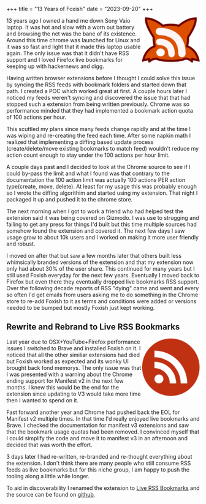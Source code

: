 +++
title = "13 Years of Foxish"
date = "2023-09-20"
+++

<img style="float:right" width="150" src="/images/projects/foxish.png">

13 years ago I owned a hand me down Sony Vaio laptop. It was hot and slow with a worn out battery and browsing the net was the bane of its existence. Around this time chrome was launched for Linux and it was so fast and light that it made this laptop usable again. The only issue was that it didn't have RSS support and I loved Firefox live bookmarks for keeping up with hackernews and digg.

Having written browser extensions before I thought I could solve this issue by syncing the RSS feeds with bookmark folders and started down that path. I created a POC which worked great at first. A couple hours later I noticed my feeds weren't syncing and discovered the issue that that had stopped such a extension from being written previously. Chrome was so performance minded that they had implemented a bookmark action quota of 100 actions per hour. 

This scuttled my plans since many feeds change rapidly and at the time I was wiping and re-creating the feed each time. After some napkin math I realized that implementing a diffing based update process (create/delete/move existing bookmarks to match feed) wouldn't reduce my action count enough to stay under the 100 actions per hour limit.

A couple days past and I decided to look at the Chrome source to see if I could by-pass the limit and what I found was that contrary to the documentation the 100 action limit was actually 100 actions PER action type(create, move, delete). At least for my usage this was probably enough so I wrote the diffing algorithim and started using my extension. That night I packaged it up and pushed it to the chrome store. 

The next morning when I got to work a friend who had helped test the extension said it was being covered on Gizmodo. I was use to strugging and failing to get any press for things I'd built but this time multiple sources had somehow found the extension and covered it. The next few days I saw usage grow to about 10k users and I worked on making it more user friendly and robust. 

I moved on after that but saw a few months later that others built less whimsically branded versions of the extension and that my extension now only had about 30% of the user share. This continued for many years but I still used Foxish everyday for the next few years. Eventually I moved back to Firefox but even there they eventually dropped live bookmarks RSS support. Over the following decade reports of RSS "dying" came and went and every so often I'd get emails from users asking me to do something in the Chrome store to re-add Foxish to it as terms and conditions were added or versions needed to be bumped but mostly Foxish just kept working. 

## Rewrite and Rebrand to Live RSS Bookmarks
<img style="float:right" width="150" src="/images/live-rss-bookmarks.png">
Last year due to OSX+YouTube+Firefox performance issues I switched to Brave and installed Foxish on it. I noticed that all the other similiar extensions had died but Foxish worked as expected and its wonky UI brought back fond memorys. The only issue was that I was presented with a warning about the Chrome ending support for Manifest v2 in the next few months. I knew this would be the end for the extension since updating to V3 would take more time then I wanted to spend on it.

Fast forward another year and Chrome had pushed back the EOL for Manifest v2 multiple times. In that time I'd really enjoyed live bookmarks and Brave. I checked the documentation for manifest v3 extensions and saw that the bookmark usage quotas had been removed. I convinced myself that I could simplify the code and move it to manifest v3 in an afternoon and decided that was worth the effort. 

3 days later I had re-written, re-branded and re-thought everything about the extension. I don't think there are many people who still consume RSS feeds as live bookmarks but for this niche group, I am happy to push the tooling along a little while longer.

To aid in discoverability I renamed the extension to [Live RSS Bookmarks](https://chrome.google.com/webstore/detail/live-rss-bookmarks/hdabapllcefknagcjlhcpbnlnkbofndn) and the source can be found on [github](https://github.com/davidhampgonsalves/Live-RSS-Bookmarks).